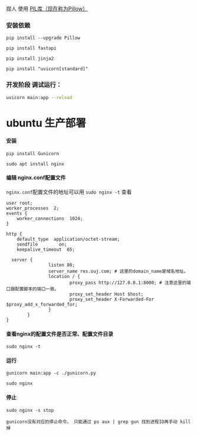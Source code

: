 捏人  使用 [PIL库（现在称为Pillow）](https://github.com/python-pillow/Pillow)

### 安装依赖
```
pip install --upgrade Pillow

pip install fastapi

pip install jinja2

pip install "uvicorn[standard]"
```

### 开发阶段 调试运行： 
```bash
uvicorn main:app --reload
```


# ubuntu 生产部署
#### 安装
```
pip install Gunicorn

sudo apt install nginx
```

#### 编辑 nginx.conf配置文件
`nginx.conf`配置文件的地址可以用 `sudo nginx -t` 查看
```
user root;
worker_processes  2;
events {
    worker_connections  1024;
}

http {
    default_type  application/octet-stream;
    sendfile        on;
    keepalive_timeout  65;

  server {
                listen 80;
                server_name res.ouj.com; # 这里的domain_name是域名地址。
                location / {
                        proxy_pass http://127.0.0.1:8000; # 注意这里的端口跟配置脚本的端口一致。
                        proxy_set_header Host $host;
                        proxy_set_header X-Forwarded-For $proxy_add_x_forwarded_for;
                }
        }
}
```

#### 查看nginx的配置文件是否正常、配置文件目录
```
sudo nginx -t     
```

#### 运行
```
gunicorn main:app -c ./gunicorn.py

sudo nginx
```

#### 停止
```
sudo nginx -s stop

gunicorn没有对应的停止命令， 只能通过 ps aux | grep gun 找到进程ID再手动 kill掉
```


